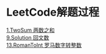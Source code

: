 

# LeetCode解题过程


  [1.TwoSum  两数之和](http://www.hyggex.xyz/articles/141) <br>
  [9.Solution  回文数](http://www.hyggex.xyz/articles/140) <br>
  [13.RomanToInt  罗马数字转整数](http://www.hyggex.xyz/articles/139) <br> 

    

